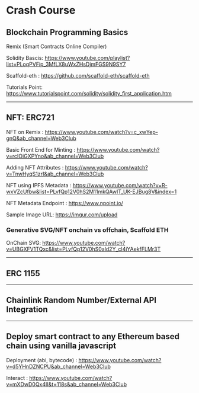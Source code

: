 # Crash Course

## Blockchain Programming Basics

Remix (Smart Contracts Online Compiler)

Solidity Bascis: https://www.youtube.com/playlist?list=PLoqPVFip_3MfLX8uWxZHsDjmFGS9N9SY7

Scaffold-eth : https://github.com/scaffold-eth/scaffold-eth

Tutorials Point: https://www.tutorialspoint.com/solidity/solidity_first_application.htm

----------------
## NFT: ERC721

NFT on Remix : https://www.youtube.com/watch?v=c_xwYep-gnQ&ab_channel=Web3Club

Basic Front End for Minting : https://www.youtube.com/watch?v=rcIOiGXPYno&ab_channel=Web3Club

Adding NFT Attributes : https://www.youtube.com/watch?v=TnwHyqS1zrI&ab_channel=Web3Club

NFT using IPFS Metadata : https://www.youtube.com/watch?v=R-wxVZcUfbw&list=PLvfQp12V0hS2M11mkQAwIT_UK-EJBug8V&index=1

NFT Metadata Endpoint : https://www.npoint.io/

Sample Image URL: https://imgur.com/upload

### Generative SVG/NFT onchain vs offchain, Scaffold ETH

OnChain SVG: https://www.youtube.com/watch?v=UBGXFV1TQxc&list=PLvfQp12V0hS0ald2Y_cl4iYAekfFLMr3T

-----------------
## ERC 1155

-----------------
## Chainlink Random Number/External API Integration

------------------

## Deploy smart contract to any Ethereum based chain using vanilla javascript

Deployment (abi, bytecode)  : https://www.youtube.com/watch?v=d5YHnDZNCPU&ab_channel=Web3Club

Interact : https://www.youtube.com/watch?v=mXDwD0Qx4II&t=118s&ab_channel=Web3Club



